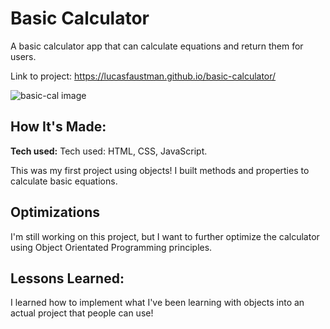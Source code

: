 # Basic Calculator

A basic calculator app that can calculate equations and return them for users.

Link to project: https://lucasfaustman.github.io/basic-calculator/

![basic-cal image](https://user-images.githubusercontent.com/99927513/167742322-120b1f58-4490-46e6-9cc9-59cdc21b0365.png)


## How It's Made:

**Tech used:**
Tech used: HTML, CSS, JavaScript.

This was my first project using objects! I built methods and properties to calculate basic equations.

## Optimizations

I'm still working on this project, but I want to further optimize the calculator using Object Orientated Programming principles.

## Lessons Learned:

I learned how to implement what I've been learning with objects into an actual project that people can use!
